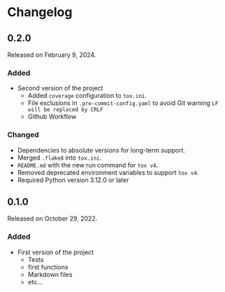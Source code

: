 # Changelog

## 0.2.0

Released on February 9, 2024.

### Added
* Second version of the project
  - Added `coverage` configuration to `tox.ini`.
  - File exclusions in `.pre-commit-config.yaml` to avoid Git warning `LF will be replaced by CRLF`
  - Github Workflow
### Changed
- Dependencies to absolute versions for long-term support.
- Merged `.flake8` into `tox.ini`.
- `README.md` with the new run command for `tox v4`.
- Removed deprecated environment variables to support `tox v4`.
- Required Python version 3.12.0 or later

## 0.1.0

Released on October 29, 2022.

### Added

* First version of the project
    - Tests
    - first functions
    - Markdown files
    - etc...
